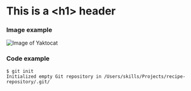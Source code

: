 # This is a \<h1\> header

### Image example

![Image of Yaktocat](https://octodex.github.com/images/yaktocat.png)

### Code example

```
$ git init
Initialized empty Git repository in /Users/skills/Projects/recipe-repository/.git/
```
